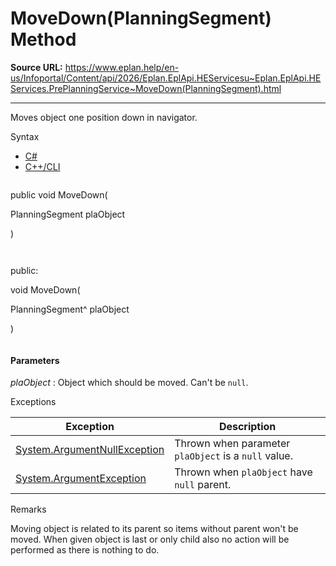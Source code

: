 # MoveDown(PlanningSegment) Method

**Source URL:** https://www.eplan.help/en-us/Infoportal/Content/api/2026/Eplan.EplApi.HEServicesu~Eplan.EplApi.HEServices.PrePlanningService~MoveDown(PlanningSegment).html

---

Moves object one position down in navigator.

Syntax

- [C#](#i-syntax-CS)
- [C++/CLI](#i-syntax-CPP2005)

```
```
public void MoveDown( 

   PlanningSegment plaObject

)
```
```

```
```
public:

void MoveDown( 

   PlanningSegment^ plaObject

)
```
```

#### Parameters

*plaObject*
:   Object which should be moved. Can't be `null`.

Exceptions

| Exception | Description |
| --- | --- |
| [System.ArgumentNullException](#) | Thrown when parameter `plaObject` is a `null` value. |
| [System.ArgumentException](#) | Thrown when `plaObject` have `null` parent. |

Remarks

Moving object is related to its parent so items without parent won't be moved. When given object is last or only child also no action will be performed as there is nothing to do.
